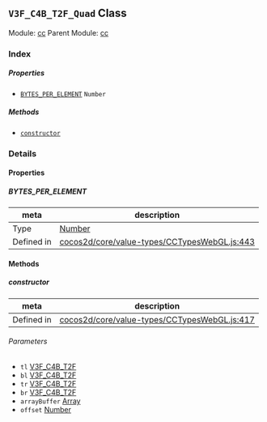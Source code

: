 ## `V3F_C4B_T2F_Quad` Class



Module: [cc](../modules/cc.md)
Parent Module: [cc](../modules/cc.md)





### Index

##### Properties

  - [`BYTES_PER_ELEMENT`](#bytesperelement) `Number` 



##### Methods

  - [`constructor`](#constructor) 



### Details


#### Properties


##### BYTES_PER_ELEMENT

> 

| meta | description |
|------|-------------|
| Type | <a href="https://developer.mozilla.org/en/JavaScript/Reference/Global_Objects/Number" class="crosslink external" target="_blank">Number</a> |
| Defined in | [cocos2d/core/value-types/CCTypesWebGL.js:443](https://github.com/cocos-creator/engine/blob/de46973d0b5edcff4f973186ce89752080cb6b7c/cocos2d/core/value-types/CCTypesWebGL.js#L443) |






<!-- Method Block -->
#### Methods


##### constructor



| meta | description |
|------|-------------|
| Defined in | [cocos2d/core/value-types/CCTypesWebGL.js:417](https://github.com/cocos-creator/engine/blob/de46973d0b5edcff4f973186ce89752080cb6b7c/cocos2d/core/value-types/CCTypesWebGL.js#L417) |

###### Parameters
- `tl` <a href="../classes/V3F_C4B_T2F.html" class="crosslink">V3F_C4B_T2F</a> 
- `bl` <a href="../classes/V3F_C4B_T2F.html" class="crosslink">V3F_C4B_T2F</a> 
- `tr` <a href="../classes/V3F_C4B_T2F.html" class="crosslink">V3F_C4B_T2F</a> 
- `br` <a href="../classes/V3F_C4B_T2F.html" class="crosslink">V3F_C4B_T2F</a> 
- `arrayBuffer` <a href="https://developer.mozilla.org/en/JavaScript/Reference/Global_Objects/Array" class="crosslink external" target="_blank">Array</a> 
- `offset` <a href="https://developer.mozilla.org/en/JavaScript/Reference/Global_Objects/Number" class="crosslink external" target="_blank">Number</a> 




